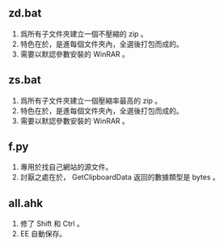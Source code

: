 ## zd.bat
1. 爲所有子文件夾建立一個不壓縮的 zip 。
2. 特色在於，是進每個文件夾內，全選後打包而成的。
3. 需要以默認參數安裝的 WinRAR 。

## zs.bat
1. 爲所有子文件夾建立一個壓縮率最高的 zip 。
2. 特色在於，是進每個文件夾內，全選後打包而成的。
3. 需要以默認參數安裝的 WinRAR 。

## f.py
1. 專用於找自己網站的源文件。
2. 討厭之處在於， GetClipboardData 返回的數據類型是 bytes 。

## all.ahk
1. 修了 Shift 和 Ctrl 。
2. EE 自動保存。